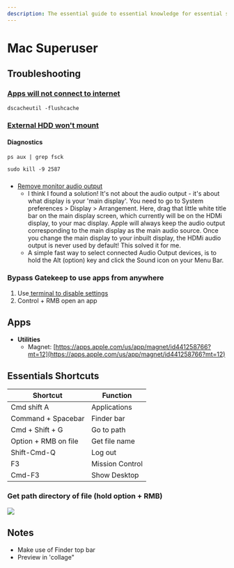 ```yaml
---
description: The essential guide to essential knowledge for essential stuff
---
```


# Mac Superuser

## Troubleshooting

### [Apps will not connect to internet](https://apple.stackexchange.com/questions/6147/some-applications-on-macbook-pro-think-internet-is-not-connected-when-it-is)

```
dscacheutil -flushcache
```

### [External HDD won't mount](https://apple.stackexchange.com/questions/268998/external-hard-drive-wont-mount)

#### Diagnostics

```
ps aux | grep fsck
```

```
sudo kill -9 2587
```

###



* [Remove monitor audio output](https://discussions.apple.com/thread/6044880)
  * I think I found a solution! It's not about the audio output - it's about what display is your 'main display'. You need to go to System preferences > Display > Arrangement. Here, drag that little white title bar on the main display screen, which currently will be on the HDMi display, to your mac display. Apple will always keep the audio output corresponding to the main display as the main audio source. Once you change the main display to your inbuilt display, the HDMi audio output is never used by default! This solved it for me.
  * A simple fast way to select connected Audio Output devices, is to hold the Alt (option) key and click the Sound icon on your Menu Bar.

### Bypass Gatekeep to use apps from anywhere

1. Use[ terminal to disable settings](https://macpaw.com/how-to/allow-apps-anywhere)
2. Control + RMB open an app

## Apps

* **Utilities**
  * Magnet: [https://apps.apple.com/us/app/magnet/id441258766?mt=12](https://apps.apple.com/us/app/magnet/id441258766?mt=12)

## Essentials Shortcuts

| Shortcut             | Function        |
| -------------------- | --------------- |
| Cmd shift A          | Applications    |
| Command + Spacebar   | Finder bar      |
| Cmd + Shift + G      | Go to path      |
| Option + RMB on file | Get file name   |
| Shift-Cmd-Q          | Log out         |
| F3                   | Mission Control |
| Cmd-F3               | Show Desktop    |



### Get path directory of file (hold option + RMB)

![](../../../.gitbook/assets/MAC\_copyPathname.gif)

## Notes

* Make use of Finder top bar
* Preview in 'collage"
